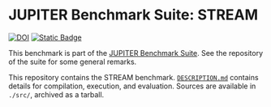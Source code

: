 # JUPITER Benchmark Suite: STREAM

[![DOI](https://zenodo.org/badge/831481274.svg)](https://zenodo.org/badge/latestdoi/831481274) [![Static Badge](https://img.shields.io/badge/DOI%20(Suite)-10.5281%2Fzenodo.12737073-blue)](https://zenodo.org/badge/latestdoi/764615316)

This benchmark is part of the [JUPITER Benchmark Suite](https://github.com/FZJ-JSC/jubench). See the repository of the suite for some general remarks.

This repository contains the STREAM benchmark. [`DESCRIPTION.md`](DESCRIPTION.md) contains details for compilation, execution, and evaluation. Sources are available in `./src/`, archived as a tarball.